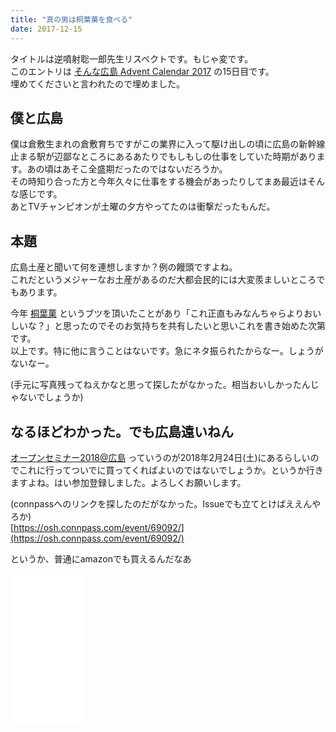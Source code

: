 ```yaml
---
title: "真の男は桐葉菓を食べる"
date: 2017-12-15
---
```


タイトルは逆噴射聡一郎先生リスペクトです。もじゃ変です。  
このエントリは [そんな広島 Advent Calendar 2017](https://adventar.org/calendars/2837) の15日目です。  
埋めてくださいと言われたので埋めました。

## 僕と広島

僕は倉敷生まれの倉敷育ちですがこの業界に入って駆け出しの頃に広島の新幹線止まる駅が辺鄙なところにあるあたりでもしもしの仕事をしていた時期があります。あの頃はあそこ全盛期だったのではないだろうか。  
その時知り合った方と今年久々に仕事をする機会があったりしてまあ最近はそんな感じです。  
あとTVチャンピオンが土曜の夕方やってたのは衝撃だったもんだ。

## 本題

広島土産と聞いて何を連想しますか？例の饅頭ですよね。  
これだというメジャーなお土産があるのだ大都会民的には大変羨ましいところでもあります。

今年 [桐葉菓](https://momiji-yamadaya.co.jp/products/list.php?category_id=10) というブツを頂いたことがあり「これ正直もみなんちゃらよりおいしいな？」と思ったのでそのお気持ちを共有したいと思いこれを書き始めた次第です。  
以上です。特に他に言うことはないです。急にネタ振られたからなー。しょうがないなー。

(手元に写真残ってねえかなと思って探したがなかった。相当おいしかったんじゃないでしょうか)

## なるほどわかった。でも広島遠いねん

[オープンセミナー2018@広島](https://osh-web.github.io/) っていうのが2018年2月24日(土)にあるらしいのでこれに行ってついでに買ってくればよいのではないでしょうか。というか行きますよね。はい参加登録しました。よろしくお願いします。

(connpassへのリンクを探したのだがなかった。Issueでも立てとけばええんやろか)  
[https://osh.connpass.com/event/69092/](https://osh.connpass.com/event/69092/)

というか、普通にamazonでも買えるんだなあ  
<iframe style="width:120px;height:240px;" marginwidth="0" marginheight="0" scrolling="no" frameborder="0" src="//rcm-fe.amazon-adsystem.com/e/cm?lt1=_blank&bc1=000000&IS2=1&bg1=FFFFFF&fc1=000000&lc1=0000FF&t=razon-22&o=9&p=8&l=as4&m=amazon&f=ifr&ref=as_ss_li_til&asins=B00DQHQ4EK&linkId=cccd7f4c3834a40c30594a45fabcff6b"></iframe>
